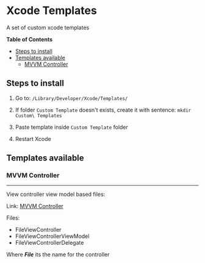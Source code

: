 # Xcode Templates

A set of custom xcode templates

**Table of Contents**
<!--ts-->
   * [Steps to install](#steps-to-install)
   * [Templates available](#templates-available)
      * [MVVM Controller](#mvvm-controller)
<!--te-->

## Steps to install
1. Go to:
`
/Library/Developer/Xcode/Templates/
`

2. If folder `Custom Template` doesn&#39;t exists, create it with sentence:
`
mkdir Custom\ Templates
`
3. Paste template inside  `Custom Template` folder
4. Restart Xcode

## Templates available

### MVVM Controller
 -------------
 View controller view model based files:
 
 Link: [MVVM Controller](https://github.com/GabrielaMejia/XCodeTemplates/tree/master/Templates/MVVM%20Controller.xctemplate)
 
 Files: 
 + FileViewController
 + FileViewControllerViewModel
 + FileViewControllerDelegate

 Where ***File*** its the name for the controller
